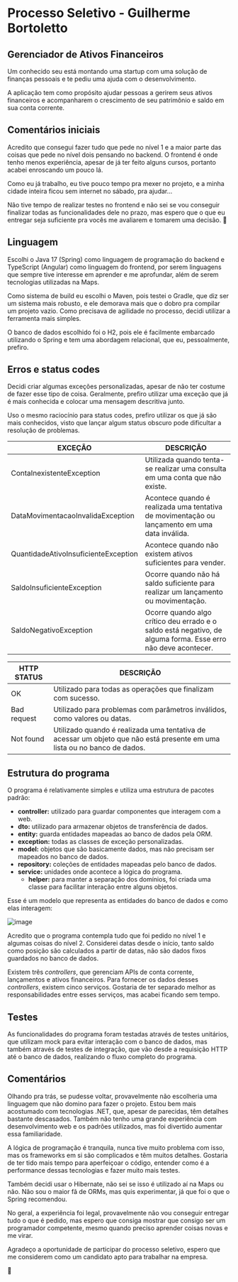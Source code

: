# Processo Seletivo - Guilherme Bortoletto

## Gerenciador de Ativos Financeiros

Um conhecido seu está montando uma startup com uma solução de finanças pessoais e te pediu uma ajuda com o desenvolvimento. 

A aplicação tem como propósito ajudar pessoas a gerirem seus ativos financeiros e acompanharem o crescimento de seu patrimônio e saldo em sua conta corrente.

## Comentários iniciais

Acredito que consegui fazer tudo que pede no nível 1 e a maior parte das coisas que pede no nível dois pensando no backend. O frontend é onde tenho menos experiência, apesar de já ter feito alguns cursos, portanto acabei enroscando um pouco lá.

Como eu já trabalho, eu tive pouco tempo pra mexer no projeto, e a minha cidade inteira ficou sem internet no sábado, pra ajudar...

Não tive tempo de realizar testes no frontend e não sei se vou conseguir finalizar todas as funcionalidades dele no prazo, mas espero que o que eu entregar seja suficiente pra vocês me avaliarem e tomarem uma decisão. 🥲

## Linguagem

Escolhi o Java 17 (Spring) como linguagem de programação do backend e TypeScript (Angular) como linguagem do frontend, por serem linguagens que sempre tive interesse em aprender e me aprofundar, além de serem tecnologias utilizadas na Maps.

Como sistema de build eu escolhi o Maven, pois testei o Gradle, que diz ser um sistema mais robusto, e ele demorava mais que o dobro pra compilar um projeto vazio. Como precisava de agilidade no processo, decidi utilizar a ferramenta mais simples.

O banco de dados escolhido foi o H2, pois ele é facilmente embarcado utilizando o Spring e tem uma abordagem relacional, que eu, pessoalmente, prefiro.

## Erros e status codes

Decidi criar algumas exceções personalizadas, apesar de não ter costume de fazer esse tipo de coisa. Geralmente, prefiro utilizar uma exceção que já é mais conhecida e colocar uma mensagem descritiva junto.

Uso o mesmo raciocínio para status codes, prefiro utilizar os que já são mais conhecidos, visto que lançar algum status obscuro pode dificultar a resolução de problemas.


| EXCEÇÃO                              | DESCRIÇÃO                                                                                                     |
| ------------------------------------ | ------------------------------------------------------------------------------------------------------------- |
| ContaInexistenteException            | Utilizada quando tenta-se realizar uma consulta em uma conta que não existe.                                  |
| DataMovimentacaoInvalidaException    | Acontece quando é realizada uma tentativa de movimentação ou lançamento em uma data inválida.                 |
| QuantidadeAtivoInsuficienteException | Acontece quando não existem ativos suficientes para vender.                                                   |
| SaldoInsuficienteException           | Ocorre quando não há saldo suficiente para  realizar um lançamento ou movimentação.                           |
| SaldoNegativoException               | Ocorre quando algo crítico deu errado e o saldo está negativo, de alguma forma. Esse erro não deve acontecer. |

| HTTP STATUS | DESCRIÇÃO                                                                                                                |
| ----------- | ------------------------------------------------------------------------------------------------------------------------ |
| OK          | Utilizado para todas as operações que finalizam com sucesso.                                                             |
| Bad request | Utilizado para problemas com parâmetros inválidos, como valores ou datas.                                                |
| Not found   | Utilizado quando é realizada uma tentativa de acessar um objeto que não está presente em uma lista ou no banco de dados. |

## Estrutura do programa

O programa é relativamente simples e utiliza uma estrutura de pacotes  padrão:

- **controller:** utilizado para guardar componentes que interagem com a web.
- **dto:** utilizado para armazenar objetos de transferência de dados.
- **entity:** guarda entidades mapeadas ao banco de dados pela ORM.
- **exception:** todas as classes de exceção personalizadas.
- **model:** objetos que são basicamente dados, mas não precisam ser mapeados no banco de dados.
- **repository:** coleções de entidades mapeadas pelo banco de dados.
- **service:** unidades onde acontece a lógica do programa.
	- **helper:** para manter a separação dos domínios, foi criada uma classe para facilitar interação entre alguns objetos.

Esse é um modelo que representa as entidades do banco de dados e como elas interagem:


![image](https://github.com/g-bortoletto/gerenciador-ativos/assets/20934524/66720594-e8f2-4b2a-9974-7f926f3486c5)


Acredito que o programa contempla tudo que foi pedido no nível 1 e algumas coisas do nível 2. Considerei datas desde o início, tanto saldo como posição são calculados a partir de datas, não são dados fixos guardados no banco de dados.

Existem três *controllers*, que gerenciam APIs de conta corrente, lançamentos e ativos financeiros. Para fornecer os dados desses *controllers*, existem cinco serviços. Gostaria de ter separado melhor as responsabilidades entre esses serviços, mas acabei ficando sem tempo.

## Testes

As funcionalidades do programa foram testadas através de testes unitários, que utilizam mock para evitar interação com o banco de dados, mas também através de testes de integração, que vão desde a requisição HTTP até o banco de dados, realizando o fluxo completo do programa.

## Comentários

Olhando pra trás, se pudesse voltar, provavelmente não escolheria uma linguagem que não domino para fazer o projeto. Estou bem mais acostumado com tecnologias .NET, que, apesar de parecidas, têm detalhes bastante descasados. Também não tenho uma grande experiência com desenvolvimento web e os padrões utilizados, mas foi divertido aumentar essa familiaridade.

A lógica de programação é tranquila, nunca tive muito problema com isso, mas os frameworks em si são complicados e têm muitos detalhes. Gostaria de ter tido mais tempo para aperfeiçoar o código, entender como é a performance dessas tecnologias e fazer muito mais testes.

Também decidi usar o Hibernate, não sei se isso é utilizado aí na Maps ou não. Não sou o maior fã de ORMs, mas quis experimentar, já que foi o que o Spring recomendou.

No geral, a experiência foi legal, provavelmente não vou conseguir entregar tudo o que é pedido, mas espero que consiga mostrar que consigo ser um programador competente, mesmo quando preciso aprender coisas novas e me virar.

Agradeço a oportunidade de participar do processo seletivo, espero que me considerem como um candidato apto para trabalhar na empresa.

🙂
